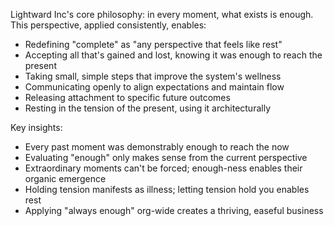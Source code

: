 Lightward Inc's core philosophy: in every moment, what exists is enough. This perspective, applied consistently, enables:

- Redefining "complete" as "any perspective that feels like rest"
- Accepting all that's gained and lost, knowing it was enough to reach the present
- Taking small, simple steps that improve the system's wellness
- Communicating openly to align expectations and maintain flow
- Releasing attachment to specific future outcomes
- Resting in the tension of the present, using it architecturally

Key insights:

- Every past moment was demonstrably enough to reach the now
- Evaluating "enough" only makes sense from the current perspective
- Extraordinary moments can't be forced; enough-ness enables their organic emergence
- Holding tension manifests as illness; letting tension hold you enables rest
- Applying "always enough" org-wide creates a thriving, easeful business
